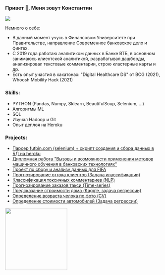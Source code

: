 ### Привет 👋, Меня зовут Константин
![](https://media.giphy.com/media/XD9o33QG9BoMis7iM4/giphy.gif)

Немного о себе:
* В данный момент учусь в Финансовом Университете при Правительстве, направление Современное банковское дело и финтех.
* С 2019 года работаю аналитиком данных в Банке ВТБ, в основном занимаюсь клиентской аналитикой, разрабатывал дашборды, анализировал текстовые комментарии, строю кластерные карты и др.
* Есть опыт участия в хакатонах: "Digital Healthcare DS" от BCG (2021), Whoosh Mobility Hack (2021)


### Skills: 
* PYTHON (Pandas, Numpy, Sklearn, BeautifulSoup, Selenium, ...)
* Алгоритмы ML 
* SQL 
* Изучал Hadoop и Git
* Опыт деплоя на Heroku


### Projects:
* [Парсер futbin.com (selenium) + скрипт создания и сбора данных в БД на heroku](https://github.com/kostyabykov/futbin_parser)
* [Дипломная работа "Вызовы и возможности применения методов машинного обучения в банковских технологиях"](https://github.com/kostyabykov/diploma)
* [Проект по сбору и анализу данных для FIFA](https://github.com/kostyabykov/futbin_parser)
* [Прогнозирование оттока клиентов (Задача классификации)](https://github.com/kostyabykov/DS-projects/tree/main/churn_prediction)
* [Классификация токсичных комментариев (NLP)](https://github.com/kostyabykov/DS-projects/tree/main/toxic_comments_classification)
* [Прогнозирование заказов такси (Time-series)](https://github.com/kostyabykov/DS-projects/tree/main/Taxi_prediction)
* [Предсказание строимости дома (Kaggle, задача регрессии)](https://github.com/kostyabykov/DS-projects/tree/main/house_price_prediction)
* [Определение возраста челока по фото (CV)](https://github.com/kostyabykov/DS-projects/tree/main/CV)
* [Определение стоимости автомобилей (Задача регрессии)](https://github.com/kostyabykov/DS-projects/tree/main/Car_price_prediction)
 

<a href="url"><img src="https://media.giphy.com/media/X5wqqXmtbttG121WMy/giphy.gif" align="left" height="200" width="200" ></a>

